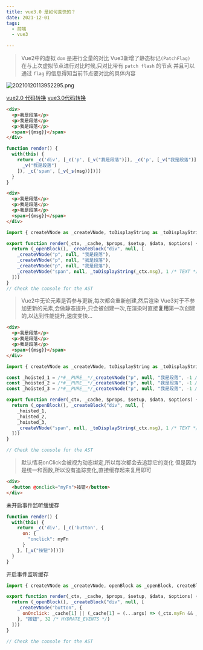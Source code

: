 ```yaml
---
title: vue3.0 是如何变快的？
date: 2021-12-01
tags:
  - 前端 
  - vue3 
 
---
```




> Vue2中的虚拟 `dom` 是进行全量的对比
> Vue3新增了静态标记` (PatchFlag) `
> 在与上次虚拟节点进行对比时候,只对比带有 `patch flash` 的节点
> 并且可以通过 `flag` 的信息得知当前节点要对比的具体内容

<!--more-->

![20210120113952295.png](/notes/note_images/1F02B128-59E5-44C9-B8C4-F4F75A06E2E1-2755-000067453F1DD80C/20210120113952295.png)

[vue2.0 代码转换](https://template-explorer.vuejs.org/#%3Cdiv%20id%3D%22app%22%3E%7B%7B%20msg%20%7D%7D%3C%2Fdiv%3E)
[vue3.0代码转换](https://vue-next-template-explorer.netlify.app/#%7B%22src%22%3A%22%3Cdiv%3EHello%20World!%3C%2Fdiv%3E%22%2C%22options%22%3A%7B%22mode%22%3A%22module%22%2C%22filename%22%3A%22Foo.vue%22%2C%22prefixIdentifiers%22%3Afalse%2C%22hoistStatic%22%3Afalse%2C%22cacheHandlers%22%3Afalse%2C%22scopeId%22%3Anull%2C%22inline%22%3Afalse%2C%22ssrCssVars%22%3A%22%7B%20color%20%7D%22%2C%22compatConfig%22%3A%7B%22MODE%22%3A3%7D%2C%22whitespace%22%3A%22condense%22%2C%22bindingMetadata%22%3A%7B%22TestComponent%22%3A%22setup-const%22%2C%22setupRef%22%3A%22setup-ref%22%2C%22setupConst%22%3A%22setup-const%22%2C%22setupLet%22%3A%22setup-let%22%2C%22setupMaybeRef%22%3A%22setup-maybe-ref%22%2C%22setupProp%22%3A%22props%22%2C%22vMySetupDir%22%3A%22setup-const%22%7D%7D%7D)


```html
<div>
  <p>我是段落</p>
  <p>我是段落</p>
  <p>我是段落</p>
  <span>{{msg}}</span>
</div>

```

```js
function render() {
  with(this) {
    return _c('div', [_c('p', [_v("我是段落")]), _c('p', [_v("我是段落")]), _c('p', [
      _v("我是段落")
    ]), _c('span', [_v(_s(msg))])])
  }
}
```


```html
<div>
  <p>我是段落</p>
  <p>我是段落</p>
  <p>我是段落</p>
  <span>{{msg}}</span>
</div>
```

```js
import { createVNode as _createVNode, toDisplayString as _toDisplayString, openBlock as _openBlock, createBlock as _createBlock } from "vue"

export function render(_ctx, _cache, $props, $setup, $data, $options) {
  return (_openBlock(), _createBlock("div", null, [
    _createVNode("p", null, "我是段落"),
    _createVNode("p", null, "我是段落"),
    _createVNode("p", null, "我是段落"),
    _createVNode("span", null, _toDisplayString(_ctx.msg), 1 /* TEXT */)
  ]))
}
// Check the console for the AST
```


> Vue2中无论元素是否参与更新,每次都会重新创建,然后渲染
> Vue3对于不参加更新的元素,会做静态提升,只会被创建一次,在渲染时直接**复用**第一次创建的,以达到性能提升,速度变快…

```html
<div>
  <p>我是段落</p>
  <p>我是段落</p>
  <p>我是段落</p>
  <span>{{msg}}</span>
</div>

```

```js
import { createVNode as _createVNode, toDisplayString as _toDisplayString, openBlock as _openBlock, createBlock as _createBlock } from "vue"

const _hoisted_1 = /*#__PURE__*/_createVNode("p", null, "我是段落", -1 /* HOISTED */)
const _hoisted_2 = /*#__PURE__*/_createVNode("p", null, "我是段落", -1 /* HOISTED */)
const _hoisted_3 = /*#__PURE__*/_createVNode("p", null, "我是段落", -1 /* HOISTED */)

export function render(_ctx, _cache, $props, $setup, $data, $options) {
  return (_openBlock(), _createBlock("div", null, [
    _hoisted_1,
    _hoisted_2,
    _hoisted_3,
    _createVNode("span", null, _toDisplayString(_ctx.msg), 1 /* TEXT */)
  ]))
}

// Check the console for the AST
```


> 默认情况onClick会被视为动态绑定,所以每次都会去追踪它的变化
> 但是因为是统一和函数,所以没有追踪变化,直接缓存起来复用即可

```html
<div>
  <button @onclick="myFn">按钮</button>
</div>
```

未开启事件监听缓缓存

```js
function render() {
  with(this) {
    return _c('div', [_c('button', {
      on: {
        "onclick": myFn
      }
    }, [_v("按钮")])])
  }
}
```

开启事件监听缓存

```js
import { createVNode as _createVNode, openBlock as _openBlock, createBlock as _createBlock } from "vue"

export function render(_ctx, _cache, $props, $setup, $data, $options) {
  return (_openBlock(), _createBlock("div", null, [
    _createVNode("button", {
      onOnclick: _cache[1] || (_cache[1] = (...args) => (_ctx.myFn && _ctx.myFn(...args)))
    }, "按钮", 32 /* HYDRATE_EVENTS */)
  ]))
}

// Check the console for the AST

```


